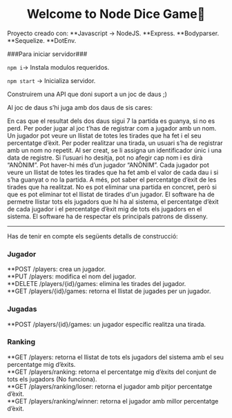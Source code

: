 <h1 align="center">Welcome to Node Dice Game👋</h1>
Proyecto creado con:  
**Javascript -> NodeJS.  
**Express.  
**Bodyparser.  
**Sequelize.  
**DotEnv.  

###Para iniciar servidor### 

``npm i``-> Instala modulos requeridos.  

``npm start`` -> Inicializa servidor.    

Construirem una API que doni suport a un joc de daus ;)

Al joc de daus s’hi juga amb dos daus de sis cares:

En cas que el resultat dels dos daus sigui 7 la partida es guanya, si no es perd.
Per poder jugar al joc t’has de registrar com a jugador amb un nom. Un jugador pot veure un llistat de totes les tirades que ha fet i el seu percentatge d’èxit.
Per poder realitzar una tirada, un usuari s’ha de registrar amb un nom no repetit. Al ser creat, se li assigna un identificador únic i una data de registre.
Si l’usuari ho desitja, pot no afegir cap nom i es dirà “ANÒNIM”. Pot haver-hi més d’un jugador “ANÒNIM”.
Cada jugador pot veure un llistat de totes les tirades que ha fet amb el valor de cada dau i si s’ha guanyat o no la partida. A més, pot saber el percentatge d’èxit de les tirades que ha realitzat.
No es pot eliminar una partida en concret, però si que es pot eliminar tot el llistat de tirades d'un jugador. El software ha de permetre llistar tots els jugadors que hi ha al sistema, el percentatge d’èxit de cada jugador i el percentatge d’èxit mig de tots els jugadors en el sistema.
El software ha de respectar els principals patrons de disseny.

----

Has de tenir en compte els següents detalls de construcció:
### Jugador ###
**POST /players: crea un jugador.  
**PUT /players: modifica el nom del jugador.  
**DELETE /players/{id}/games: elimina les tirades del jugador.  
**GET /players/{id}/games: retorna el llistat de jugades per un jugador.  
### Jugadas ###
**POST /players/{id}/games: un jugador específic realitza una tirada.  
### Ranking ###
**GET /players: retorna el llistat de tots els jugadors del sistema amb el seu percentatge mig d’èxits.  
**GET /players/ranking: retorna el percentatge mig d’èxits del conjunt de tots els jugadors (No funciona).  
**GET /players/ranking/loser: retorna el jugador amb pitjor percentatge d’èxit.  
**GET /players/ranking/winner: retorna el jugador amb millor percentatge d’èxit.  